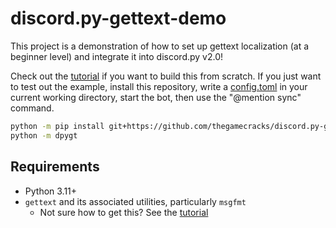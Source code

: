 # discord.py-gettext-demo

This project is a demonstration of how to set up gettext localization
(at a beginner level) and integrate it into discord.py v2.0!

Check out the [tutorial] if you want to build this from scratch.
If you just want to test out the example, install this repository,
write a [config.toml] in your current working directory, start the bot,
then use the "@mention sync" command.

```sh
python -m pip install git+https://github.com/thegamecracks/discord.py-gettext-demo
python -m dpygt
```

## Requirements

- Python 3.11+
- `gettext` and its associated utilities, particularly `msgfmt`
  - Not sure how to get this? See the [tutorial]

[tutorial]: /docs/TUTORIAL.md
[config.toml]: /config_default.toml
